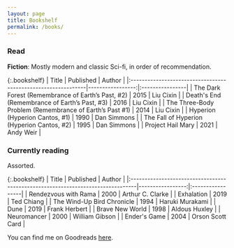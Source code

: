 ```yaml
---
layout: page
title: Bookshelf
permalink: /books/
---
```


### Read

**Fiction**: Mostly modern and classic Sci-fi, in order of recommendation.

{:.bookshelf}
| Title                                                         |   Published      | Author          | 
|:--------------------------------------------------------------|-----------------:|:----------------|
| The Dark Forest (Remembrance of Earth’s Past, #2)             |             2015 | Liu Cixin       |
| Death's End (Remembrance of Earth’s Past, #3)                 |             2016 | Liu Cixin       |
| The Three-Body Problem (Remembrance of Earth’s Past #1)       |             2014 | Liu Cixin       |
| Hyperion (Hyperion Cantos, #1)                                |             1990 | Dan Simmons     |
| The Fall of Hyperion (Hyperion Cantos, #2)                    |             1995 | Dan Simmons     |
| Project Hail Mary                                             |             2021 | Andy Weir       |

### Currently reading
Assorted.

{:.bookshelf}
| Title                                                                           |        Published | Author           |
|:--------------------------------------------------------------------------------|-----------------:|:-----------------|
| Rendezvous with Rama                                                            |             2000 | Arthur C. Clarke |
| Exhalation                                                                      |             2019 | Ted Chiang       |
| The Wind-Up Bird Chronicle                                                      |             1994 | Haruki Murakami  |
| Dune                                                                            |             2019 | Frank Herbert    |
| Brave New World                                                                 |             1998 | Aldous Huxley    |
| Neuromancer                                                                     |             2000 | William Gibson   |
| Ender's Game                                                                    |             2004 | Orson Scott Card |

You can find me on Goodreads [here](https://www.goodreads.com/satyaborg).


